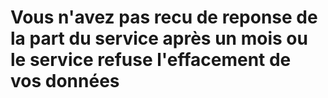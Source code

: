 # Vous n'avez pas recu de reponse de la part du service après un mois ou le service refuse l'effacement de vos données

